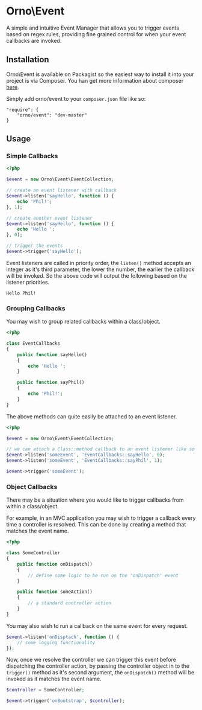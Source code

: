 # Orno\Event

A simple and intuitive Event Manager that allows you to trigger events based on regex rules, providing fine grained control for when your event callbacks are invoked.

## Installation

Orno\Event is available on Packagist so the easiest way to install it into your project is via Composer. You han get more information about composer [here](http://getcomposer.org/doc/00-intro.md).

Simply add orno/event to your `composer.json` file like so:

    "require": {
        "orno/event": "dev-master"
    }

## Usage

### Simple Callbacks

```php
<?php

$event = new Orno\Event\EventCollection;

// create an event listener with callback
$event->listen('sayHello', function () {
    echo 'Phil!';
}, 1);

// create another event listener
$event->listen('sayHello', function () {
    echo 'Hello ';
}, 0);

// trigger the events
$event->trigger('sayHello');
```

Event listeners are called in priority order, the `listen()` method accepts an integer as it's third parameter, the lower the number, the earlier the callback will be invoked. So the above code will output the following based on the listener priorities.

```
Hello Phil!
```

### Grouping Callbacks

You may wish to group related callbacks within a class/object.

```php
<?php

class EventCallbacks
{
    public function sayHello()
    {
        echo 'Hello ';
    }

    public function sayPhil()
    {
        echo 'Phil!';
    }
}
```

The above methods can quite easily be attached to an event listener.

```php
<?php

$event = new Orno\Event\EventCollection;

// we can attach a Class::method callback to an event listener like so
$event->listen('someEvent', 'EventCallbacks::sayHello', 0);
$event->listen('someEvent', 'EventCallbacks::sayPhil', 1);

$event->trigger('someEvent');
```

### Object Callbacks

There may be a situation where you would like to trigger callbacks from within a class/object.

For example, in an MVC application you may wish to trigger a callback every time a controller is resolved. This can be done by creating a method that matches the event name.

```php
<?php

class SomeController
{
    public function onDispatch()
    {
        // define some logic to be run on the 'onDispatch' event
    }

    public function someAction()
    {
        // a standard controller action
    }
}
```

You may also wish to run a callback on the same event for every request.

```php
$event->listen('onDisptach', function () {
    // some logging functionality
});
```

Now, once we resolve the controller we can trigger this event before dispatching the controller action, by passing the controller object in to the `trigger()` method as it's second argument, the `onDispatch()` method will be invoked as it matches the event name.

```php
$controller = SomeController;

$event->trigger('onBootstrap', $controller);
```
